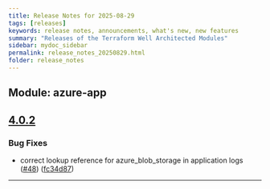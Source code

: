 ```yaml
---
title: Release Notes for 2025-08-29
tags: [releases]
keywords: release notes, announcements, what's new, new features
summary: "Releases of the Terraform Well Architected Modules"
sidebar: mydoc_sidebar
permalink: release_notes_20250829.html
folder: release_notes
---
```


## Module: azure-app
## [4.0.2](https://github.com/CloudNationHQ/terraform-azure-app/releases/tag/v4.0.2)


### Bug Fixes

* correct lookup reference for azure_blob_storage in application logs ([#48](https://github.com/CloudNationHQ/terraform-azure-app/issues/48)) ([fc34d87](https://github.com/CloudNationHQ/terraform-azure-app/commit/fc34d87c80865cbf22cad4d75b4217194cd6c459))

---

